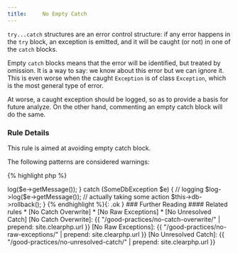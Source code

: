 ```yaml
---
title:     No Empty Catch
---
```


`try...catch` structures are an error control structure: if any error happens in the `try` block, an exception is emitted, and it will be caught (or not) in one of the `catch` blocks.

Empty `catch` blocks means that the error will be identified, but treated by omission. It is a way to say: we know about this error but we can ignore it. This is even worse when the caught `Exception` is of class `Exception`, which is the most general type of error. 

At worse, a caught exception should be logged, so as to provide a basis for future analyze. On the other hand, commenting an empty catch block will do the same. 


### Rule Details

This rule is aimed at avoiding empty catch block.

The following patterns are considered warnings:

{% highlight php %}
<?php
try {

} catch (Exception $e) {
	
}

{% endhighlight %}{: .warning }


The following patterns are not considered warnings:

{% highlight php %}
<?php
try {

} catch (SomeException $e) {
	// commenting why we can ignore this
} catch (SomeOtherException $e) {
	// reserved for future use
	$log->log($e->getMessage());
} catch (SomeDbException $e) {
	// logging
	$log->log($e->getMessage());
	// actually taking some action
	$this->db->rollback(); 
}

{% endhighlight %}{: .ok }


### Further Reading


#### Related rules

* [No Catch Overwrite]
* [No Raw Exceptions]
* [No Unresolved Catch]



[No Catch Overwrite]: {{ "/good-practices/no-catch-overwrite/" | prepend: site.clearphp.url }}
[No Raw Exceptions]: {{ "/good-practices/no-raw-exceptions/" | prepend: site.clearphp.url }}
[No Unresolved Catch]: {{ "/good-practices/no-unresolved-catch/" | prepend: site.clearphp.url }}
